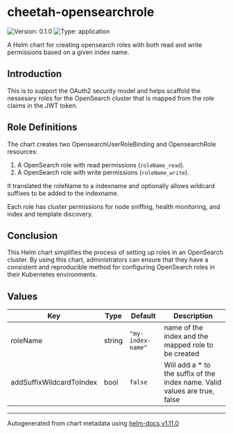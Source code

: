 # cheetah-opensearchrole

![Version: 0.1.0](https://img.shields.io/badge/Version-0.1.0-informational?style=flat-square) ![Type: application](https://img.shields.io/badge/Type-application-informational?style=flat-square)

A Helm chart for creating opensearch roles with both read and write permissions based on a given index name.

## Introduction

This is to support the OAuth2 security model and helps scaffold the nessesary roles for the OpenSearch cluster that is mapped from the role claims in the JWT token.

## Role Definitions

The chart creates two OpensearchUserRoleBinding and OpensearchRole resources:

1. A OpenSearch role with read permissions (`roleName_read`).
2. A OpenSearch role with write permissions (`roleName_write`).

It translated the roleName to a indexname and optionally allows wildcard suffixes to be added to the indexname.

Each role has cluster permissions for node sniffing, health monitoring, and index and template discovery.

## Conclusion

This Helm chart simplifies the process of setting up roles in an OpenSearch cluster. By using this chart, administrators can ensure that they have a consistent and reproducible method for configuring OpenSearch roles in their Kubernetes environments.

## Values

| Key | Type | Default | Description |
|-----|------|---------|-------------|
| roleName | string | `"my-index-name"` | name of the index and the mapped role to be created |
| addSuffixWildcardToIndex | bool | `false` | Will add a * to the suffix of the index name. Valid values are true, false |

----------------------------------------------
Autogenerated from chart metadata using [helm-docs v1.11.0](https://github.com/norwoodj/helm-docs/releases/v1.11.0)
